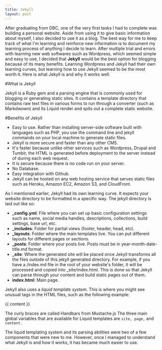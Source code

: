 ```yaml
---
title: Jekyll
layout: post
---
```


After graduating from DBC, one of the very first tasks I had to complete was building a personal website. Aside from using it to give basic information about myself, I also decided to use it as a blog. The best way for me to keep track of what I'm learning and reinforce new information is to document my learning process of anything I decide to learn. After multiple trial and errors with learning new web softwares such as Wordpress, which seemed simple and easy to use, I decided that <strong>Jekyll</strong> would be the best option for blogging because of its many benefits. Learning Wordpress and Jekyll had their own learning curves, but learning how to use Jekyll seemed to be the most worth it. Here is what Jekyll is and why it works well.

#What is Jekyll

Jekyll is a Ruby gem and a parsing engine that is commonly used for blogging or generating static sites. It contains a template directory that contains raw text files in various forms to run through a converter (such as Markdwown) and its Liquid render and spits out a complete static website.

#Benefits of Jekyll

- Easy to use. Rather than installing server-side software built with languages such as PHP, you use the command line and jekyll commands on your local machine to generate static files.
- Jekyll is more secure and faster than any other CMS.
- It's faster because unlike other services such as Wordpress, Drupal and Tumblr, the HTML is generated before deployment to the server instead of during each web request.
- It is secure because there is no code run on your server.
- No Database.
- Easy integration with Github.
- Jekyll can be hosted on any web hosting service that serves static files such as Heroku, Amazon EC2, Amazon S3, and CloudFront.

As I mentioned earlier, Jekyll had its own learning curve. It expects your website directory to be formatted in a specific way. The jekyll directory is laid out like so:<br>
- **_config.yml**: File where you can set up basic configuration settings such as name, social media handles, descriptions, collections, build settings, base url, etc.<br>
- **_includes**: Folder for partial views (footer, header, head, etc).<br>
- **_layouts**: Folder where the main templates live. You can put different layouts for different pages or sections.
- **_posts**: Folder where your posts live. Posts must be in year-month-date-title.md format.<br>
- **_site**: Where the generated site will be placed once Jekyll transforms all the files outside of this jekyll generated directory. For example, if you have a /index.md file in the root of your website's folder, it will be processed and copied into _site/index.html. This is done so that Jekyll can parse through your content and build static pages out of them.<br>
- **index.html**: Main page.

Jekyll also uses a *liquid template system*. This is where you might see unusual tags in the HTML files, such as the following example:


{{ content }}

The curly braces are called Handbars from Mustache.js The three main global variables that are available for Liquid templates are ```site, page,``` and ```content.```

The liquid templating system and its parsing abilities were two of a few components that were new to me. However, once I managed to understand what Jekyll is and how it works, it has became much easier to use.

